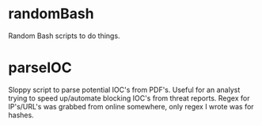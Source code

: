 # randomBash
Random Bash scripts to do things.

# parseIOC
Sloppy script to parse potential IOC's from PDF's. Useful for an analyst trying to speed up/automate blocking IOC's from threat reports. Regex for IP's/URL's was grabbed from online somewhere, only regex I wrote was for hashes.
